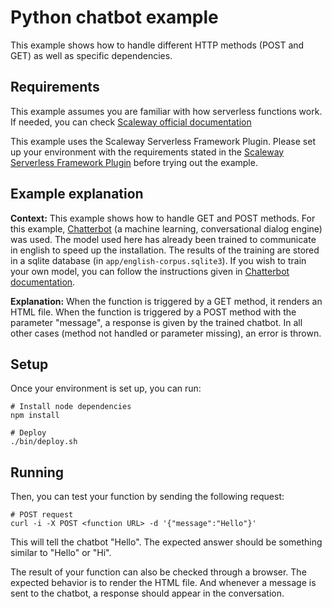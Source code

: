 # Python chatbot example

This example shows how to handle different HTTP methods (POST and GET) as well as specific dependencies.

## Requirements

This example assumes you are familiar with how serverless functions work. If needed, you can check [Scaleway official documentation](https://www.scaleway.com/en/docs/serverless/functions/quickstart/)

This example uses the Scaleway Serverless Framework Plugin. Please set up your environment with the requirements stated in the [Scaleway Serverless Framework Plugin](https://github.com/scaleway/serverless-scaleway-functions) before trying out the example.

## Example explanation

**Context:** This example shows how to handle GET and POST methods. For this example, [Chatterbot](https://github.com/gunthercox/ChatterBot/tree/1.0.4) (a machine learning, conversational dialog engine) was used. The model used here has already been trained to communicate in english to speed up the installation. The results of the training are stored in a sqlite database (in `app/english-corpus.sqlite3`). If you wish to train your own model, you can follow the instructions given in [Chatterbot documentation](https://chatterbot.readthedocs.io/en/stable/training.html).

**Explanation:** When the function is triggered by a GET method, it renders an HTML file. When the function is triggered by a POST method with the parameter "message", a response is given by the trained chatbot. In all other cases (method not handled or parameter missing), an error is thrown.

## Setup

Once your environment is set up, you can run:

```console
# Install node dependencies
npm install

# Deploy
./bin/deploy.sh
```

## Running

Then, you can test your function by sending the following request:

```console
# POST request
curl -i -X POST <function URL> -d '{"message":"Hello"}'
```  

This will tell the chatbot "Hello". The expected answer should be something similar to "Hello" or "Hi".

The result of your function can also be checked through a browser. The expected behavior is to render the HTML file. And whenever a message is sent to the chatbot, a response should appear in the conversation.
